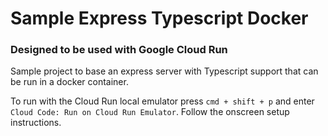 # Sample Express Typescript Docker

### Designed to be used with Google Cloud Run

Sample project to base an express server with Typescript support that can be run in a docker container.

To run with the Cloud Run local emulator press `cmd + shift + p` and enter `Cloud Code: Run on Cloud Run Emulator`. Follow the onscreen setup instructions.


